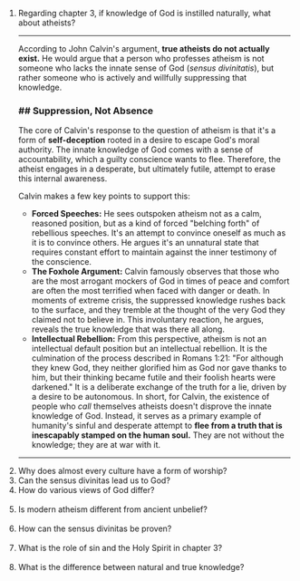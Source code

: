 <ol>
<li>Regarding chapter 3, if knowledge of God is instilled naturally, what about atheists? </li>

---

According to John Calvin's argument, **true atheists do not actually exist.** He would argue that a person who professes atheism is not someone who lacks the innate sense of God (*sensus divinitatis*), but rather someone who is actively and willfully suppressing that knowledge.


### ## Suppression, Not Absence

The core of Calvin's response to the question of atheism is that it's a form of **self-deception** rooted in a desire to escape God's moral authority. The innate knowledge of God comes with a sense of accountability, which a guilty conscience wants to flee. Therefore, the atheist engages in a desperate, but ultimately futile, attempt to erase this internal awareness.

Calvin makes a few key points to support this:
* **Forced Speeches:** He sees outspoken atheism not as a calm, reasoned position, but as a kind of forced "belching forth" of rebellious speeches. It's an attempt to convince oneself as much as it is to convince others. He argues it's an unnatural state that requires constant effort to maintain against the inner testimony of the conscience.
* **The Foxhole Argument:** Calvin famously observes that those who are the most arrogant mockers of God in times of peace and comfort are often the most terrified when faced with danger or death. In moments of extreme crisis, the suppressed knowledge rushes back to the surface, and they tremble at the thought of the very God they claimed not to believe in. This involuntary reaction, he argues, reveals the true knowledge that was there all along.
* **Intellectual Rebellion:** From this perspective, atheism is not an intellectual default position but an intellectual rebellion. It is the culmination of the process described in Romans 1:21: "For although they knew God, they neither glorified him as God nor gave thanks to him, but their thinking became futile and their foolish hearts were darkened." It is a deliberate exchange of the truth for a lie, driven by a desire to be autonomous.
In short, for Calvin, the existence of people who *call* themselves atheists doesn't disprove the innate knowledge of God. Instead, it serves as a primary example of humanity's sinful and desperate attempt to **flee from a truth that is inescapably stamped on the human soul.** They are not without the knowledge; they are at war with it.

---

<li>Why does almost every culture have a form of worship? </li>
<li>⁠Can the sensus divinitas lead us to God? </li>
<li>⁠How do various views of God differ? </li>⁠
<li>⁠Is modern atheism different from ancient unbelief? </li>⁠
<li>⁠How can the sensus divinitas be proven? </li>⁠
<li>⁠⁠What is the role of sin and the Holy Spirit in chapter 3? </li>⁠
<li>⁠⁠What is the difference between natural and true knowledge? </li>
</ol>
